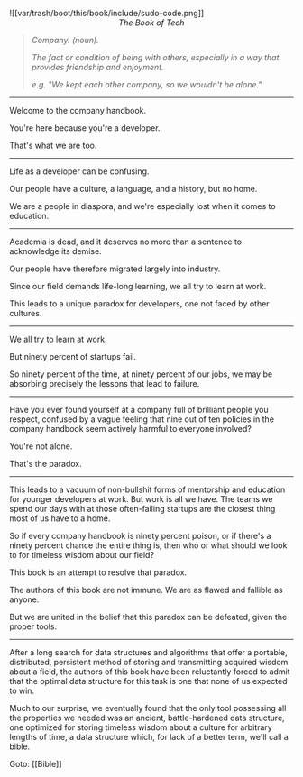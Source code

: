 
![[var/trash/boot/this/book/include/sudo-code.png]]
<span style="display: block; text-align: center; font-style: italic;">The Book of Tech</span>

> _Company. (noun)._
> 
> _The fact or condition of being with others, especially in a way that provides friendship and enjoyment._
> 
> _e.g. "We kept each other company, so we wouldn't be alone."_

---

Welcome to the company handbook.

You're here because you're a developer.

That's what we are too.

---

Life as a developer can be confusing.

Our people have a culture, a language, and a history, but no home.

We are a people in diaspora, and we're especially lost when it comes to education.

---

Academia is dead, and it deserves no more than a sentence to acknowledge its demise.

Our people have therefore migrated largely into industry.

Since our field demands life-long learning, we all try to learn at work.

This leads to a unique paradox for developers, one not faced by other cultures.

---

We all try to learn at work.

But ninety percent of startups fail.

So ninety percent of the time, at ninety percent of our jobs, we may be absorbing precisely the lessons that lead to failure.

---

Have you ever found yourself at a company full of brilliant people you respect, confused by a vague feeling that nine out of ten policies in the company handbook seem actively harmful to everyone involved?

You're not alone.

That's the paradox.

---

This leads to a vacuum of non-bullshit forms of mentorship and education for younger developers at work. But work is all we have. The teams we spend our days with at those often-failing startups are the closest thing most of us have to a home.

So if every company handbook is ninety percent poison, or if there's a ninety percent chance the entire thing is, then who or what should we look to for timeless wisdom about our field?

This book is an attempt to resolve that paradox.

The authors of this book are not immune. We are as flawed and fallible as anyone.

But we are united in the belief that this paradox can be defeated, given the proper tools.

---

After a long search for data structures and algorithms that offer a portable, distributed, persistent method of storing and transmitting acquired wisdom about a field, the authors of this book have been reluctantly forced to admit that the optimal data structure for this task is one that none of us expected to win.

Much to our surprise, we eventually found that the only tool possessing all the properties we needed was an ancient, battle-hardened data structure, one optimized for storing timeless wisdom about a culture for arbitrary lengths of time, a data structure which, for lack of a better term, we'll call a bible.

Goto: [[Bible]]